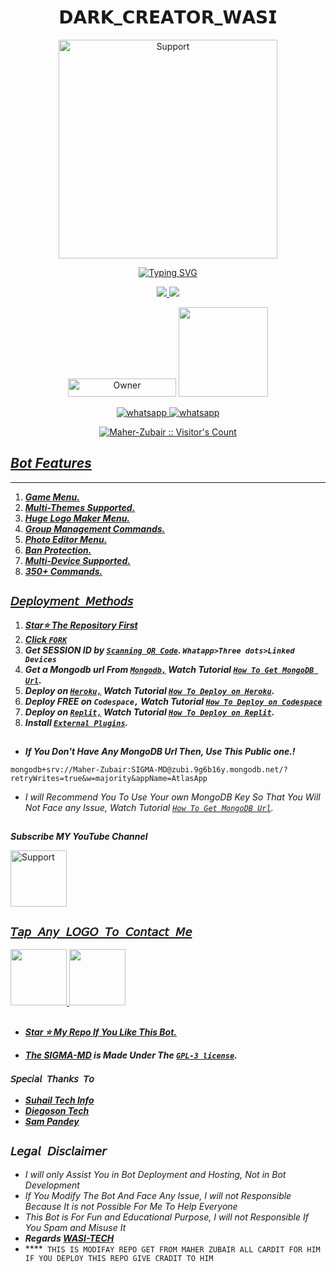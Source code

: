 
<h1 align="center"> 𝗗𝗔𝗥𝗞_𝗖𝗥𝗘𝗔𝗧𝗢𝗥_𝗪𝗔𝗦𝗜 </h1>
</p>
<p align="center">
  <a href="https://youtube.com/@technicalvibs1?si=RkneN4s3wGR9-OUg">
    <img alt=Support height="350" src="https://telegra.ph/file/f31476e69b3ce14e8e0ce.jpg"> 
    </p>
    <p align="center">
<a href="https://git.io/typing-svg"><img src="https://readme-typing-svg.demolab.com?font=Playfair+Display&weight=500&size=34&duration=3500&pause=1000&color=0000FF&center=true&width=435&lines=Welcome+To+WASI_MD;Multi-Device+Whatsapp+Bot;Developed+By+wasi+md;Released+Date+1%2F10%2F2023." alt="Typing SVG" /></a>
  </p>

<p align="center">
  <a href="https://github.com/Maher-Zubair/SIGMA-MD/fork">
    <img src="https://img.shields.io/github/forks/Maher-Zubair/SIGMA-MD?label=Fork&style=social">
    
    
  <a href="https://github.com/Maher-Zubair/SIGMA-MD/stargazers"> 
    <img src="https://img.shields.io/github/stars/Maher-Zubair?style=social">
  </a>

</p>


<p align="center">
<a href="https://github.com/Maher-Zubair"><img title="Owner" src="https://img.shields.io/badge/Owner-Maher Zubair-black.svg?style=for-the-badge&logo=github" width="173px" height="29"></a>

 <a href="https://github.com/Maher-Zubair/SIGMA-MD/blob/main/LICENCE">
<img src='https://img.shields.io/github/license/Maher-Zubair/SIGMA-MD?color=%231e81b0&style=for-the-badge' width="143px">
<p align="center"> 
  <a aria-label="Join our chats" href="https://chat.whatsapp.com/GAyeIu3SAqyJDCmxHhapp2" target="_blank">
   <img alt="whatsapp" src="https://img.shields.io/badge/Support Group-25D366?style=for-the-badge&logo=whatsapp&logoColor=white" />
    <a aria-label="Join our chats" href="https://chat.whatsapp.com/I1FymAZqrigItemS57hB88" target="_blank">
   <img alt="whatsapp" src="https://img.shields.io/badge/Public Bot Group-25D366?style=for-the-badge&logo=whatsapp&logoColor=white" />

<p align="center"><img src="https://profile-counter.glitch.me/{Maher-Zubair}/count.svg" alt="Maher-Zubair :: Visitor's Count" /></p>

## ***Bot Features***
---
1. ***Game Menu.***
2.  ***Multi-Themes Supported.***
3.  ***Huge Logo Maker Menu.***
4. ***Group Management Commands.***
5.  ***Photo Editor Menu.***
6.  ***Ban Protection.***
7.  ***Multi-Device Supported.***
8.  ***350+ Commands.***
##






## `𝘋𝘦𝘱𝘭𝘰𝘺𝘮𝘦𝘯𝘵 𝘔𝘦𝘵𝘩𝘰𝘥𝘴`
1. ***Star⭐ The Repository First***
2. ***Click [`FORK`](https://github.com/Maher-Zubair/SIGMA-MD/fork)***
3. ***Get SESSION ID  by [`Scanning QR Code`](https://replit.com/@SIGMA-Zubi/SIGMA-MD-QR?v=1). `Whatapp>Three dots>Linked Devices`***
4. ***Get a Mongodb url From [`Mongodb,`](https://account.mongodb.com/)  Watch Tutorial  [`How To Get MongoDB Url`](https://youtu.be/HNj76uDT-uc?si=ObIoNZoP5gSZ8bSF).***
5. ***Deploy on [`Heroku,`](https://mkk-eta.vercel.app/heroku.html)  Watch Tutorial 
 [`How To Deploy on Heroku`](https://youtu.be/7hhuzIkhVfE).***
6. ***Deploy FREE on `Codespace,`  Watch Tutorial  [`How To Deploy on Codespace`](https://youtu.be/q59Fyn0Dq_k)***
7. ***Deploy on [`Replit,`](https://replit.com/github/Maher-Zubair/SIGMA-MD)  Watch Tutorial  [`How To Deploy on Replit`](https://youtu.be/Ax4nO5PIHFA).***
8. ***Install [`External Plugins`](https://github.com/Maher-Zubair/SIGMA-MD_Plugins).***
##

- ***If You Don't Have Any MongoDB Url Then, Use This Public one.!***
```
mongodb+srv://Maher-Zubair:SIGMA-MD@zubi.9g6b16y.mongodb.net/?retryWrites=true&w=majority&appName=AtlasApp
```
- *I will Recommend You To Use Your own MongoDB Key So That You Will Not Face any Issue, Watch Tutorial  [`How To Get MongoDB Url`](https://youtu.be/HNj76uDT-uc?si=ObIoNZoP5gSZ8bSF).*
##

***Subscribe MY YouTube Channel***
</p>
<p align="left">
  <a href="https://youtube.com/@technicalvibs1?si=RkneN4s3wGR9-OUg">
    <img alt=Support height="90" src="https://telegra.ph/file/eb6347e2764939fbbd35d.png"> 
  </p>
    
 ## ```𝘛𝘢𝘱 𝘈𝘯𝘺 𝘓𝘖𝘎𝘖 𝘛𝘰 𝘊𝘰𝘯𝘵𝘢𝘤𝘵 𝘔𝘦```
 <p align="centre">
  <a href="mailto:HELP_SIGMA-MD@outlook.com">
    <img src="https://i.ibb.co/Kx8NXxT/mail-gmail-22737.png" align="centre" width="90" />
   <a href="https://wa.me/923259823531?text=Hi%20WASI_TECH%20Sir...%20I%20need%20some%20help%20in%20SIGMA-MD">
    <img src="https://i.ibb.co/2MLVZwm/whatsapp-logo-icon-181644.png" align="centre" width="90" />

##

- ***Star ⭐ My Repo If You Like This Bot.***

- ***The [SIGMA-MD](https://github.com/Maher-Zubair/SIGMA-MD) is Made Under The [`GPL-3 license`](https://github.com/Maher-Zubair/SIGMA-MD/blob/main/LICENCE).***

### `𝘚𝘱𝘦𝘤𝘪𝘢𝘭 𝘛𝘩𝘢𝘯𝘬𝘴 𝘛𝘰`
- ***[Suhail Tech Info](https://github.com/SuhailTechInfo)***
- ***[Diegoson Tech](https://github.com/DiegosonTech)***
- ***[Sam Pandey](https://github.com/SamPandey001)***
##
## ```𝘓𝘦𝘨𝘢𝘭 𝘋𝘪𝘴𝘤𝘭𝘢𝘪𝘮𝘦𝘳```
- *I will only Assist You in Bot Deployment and Hosting, Not in Bot Development*
- *If You Modify The Bot And Face Any Issue, I will not Responsible Because It is not Possible For Me To Help Everyone*
- *This Bot is For Fun and Educational Purpose, I will not Responsible If You Spam and Misuse It*
- ***Regards [WASI-TECH](https://github.com/Maher-Zubair)***
- ****```
    THIS IS MODIFAY REPO GET FROM MAHER ZUBAIR ALL CARDIT FOR HIM IF YOU DEPLOY THIS REPO GIVE CRADIT TO HIM```
